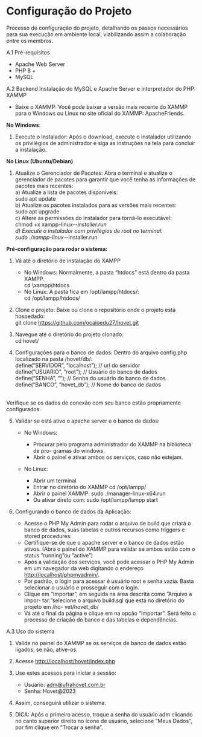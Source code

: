 
# Configuração do Projeto

Processo de configuração do projeto, detalhando os
passos necessários para sua execução em ambiente local, viabilizando assim a colaboração
entre os membros.

A.1 Pré-requisitos
- Apache Web Server
- PHP 8 +
- MySQL


A.2 Backend
Instalação do MySQL e Apache Server e interpretador do PHP: XAMMP

- Baixe o XAMMP: Você pode baixar a versão mais recente do XAMMP para o Windows ou Linux no site oficial do XAMMP: ApacheFriends.

**No Windows**:

1. Execute o Instalador: Após o download, execute o instalador utilizando os privilégios de administrador e siga as instruções na tela para concluir a instalação.

**No Linux (Ubuntu/Debian)**

1. Atualize o Gerenciador de Pacotes: Abra o terminal e atualize o gerenciador de pacotes para garantir que você tenha as informações de pacotes mais recentes:<br>
    a) Atualize a lista de pacotes disponíveis:<br>
        sudo apt update<br>
    b) Atualize os pacotes instalados para as versões mais recentes:<br>
        sudo apt upgrade<br>
    c) Altere as permissões do instalador para torná-lo executável:<br>
        chmod +x xampp-linux-*-installer.run<br>
    d) Execute o instalador com privilégios de root no terminal:<br>
        sudo ./xampp-linux-*-installer.run<br>

**Pré-configuração para rodar o sistema:**

1. Vá até o diretório de instalação do XAMPP

    - No Windows: Normalmente, a pasta “htdocs” está dentro da pasta XAMPP.<br>
        cd \xampp\htdocs
    - No Linux: A pasta fica em /opt/lampp/htdocs/:<br>
        cd /opt/lampp/htdocs/

2. Clone o projeto: Baixe ou clone o repositório onde o projeto está hospedado:<br>
    git clone https://github.com/ocaioedu27/hovet.git

3. Navegue até o diretório do projeto clonado:<br>
    cd hovet/

4. Configurações para o banco de dados: Dentro do arquivo config.php localizado na pasta /hovet/db/:<br>
    define(”SERVIDOR”, ”localhost”); // url do servidor<br>
    define(”USUARIO”, ”root”); // Usuário do banco de dados<br>
    define(”SENHA”, ””); // Senha do usuário do banco de dados<br>
    define(”BANCO”, ”hovet_db”); // Nome do banco de dados<br>
<br>
Verifique se os dados de conexão com seu banco estão propriamente configurados.<br>

5. Validar se está ativo o apache server e o banco de dados:
    -  No Windows:
        * Procurar pelo programa administrador do XAMMP na biblioteca de pro-
        gramas do windows.
        * Abrir o painel e ativar ambos os serviços, caso não estejam.

    - No Linux:
        * Abrir um terminal
        * Entrar no diretório do XAMMP
            cd /opt/lampp/
        * Abrir o painel XAMMP:
            sudo ./manager-linux-x64.run
        * Ou ativar direto com:
            sudo /opt/lampp/lampp start

6. Configurando o banco de dados da Aplicação:

    - Acesse o PHP My Admin para rodar o arquivo de build que criará
    o banco de dados, suas tabelas e outros recursos como triggers e
    stored procedures:
    - Certifique-se de que o apache server e o banco de dados estão ativos. (Abra
    o painel do XAMMP para validar se ambos estão com o status ”running”ou
    ”active”)
    - Após a validação dos serviços, você pode acessar o PHP My Admin em um
    navegador da web digitando o endereço <http://localhost/phpmyadmin/>.
    - Por padrão, o login para acessar é usuário root e senha vazia. Basta selecionar
    o usuário e prosseguir com o login.
    - Clique em ”Importar”, em seguida na área descrita como ”Arquivo a impor-
    tar:”selecione o arquivo build.sql que está no diretório do projeto em /ho-
    vet/hovet_db/
    - Vá até o final da página e clique em na opção ”Importar”. Será feito o processo
    de criação do banco e das tabelas e dependências.

A.3 Uso do sistema

1. Valide no painel do XAMMP se os serviços de banco de dados estão
ligados, se não, ative-os.

2. Acesse <http://localhost/hovet/index.php>

3. Use estes acessos para iniciar a sessão:
    - Usuário: adm@ufrahovet.com.br
    - Senha: Hovet@2023

4. Assim, conseguirá utilizar o sistema.

5. DICA: Após o primeiro acesso, troque a senha do usuário adm clicando no canto
superior direito no ícone de usuário, selecione ”Meus Dados”, por fim clique em
”Trocar a senha”.


